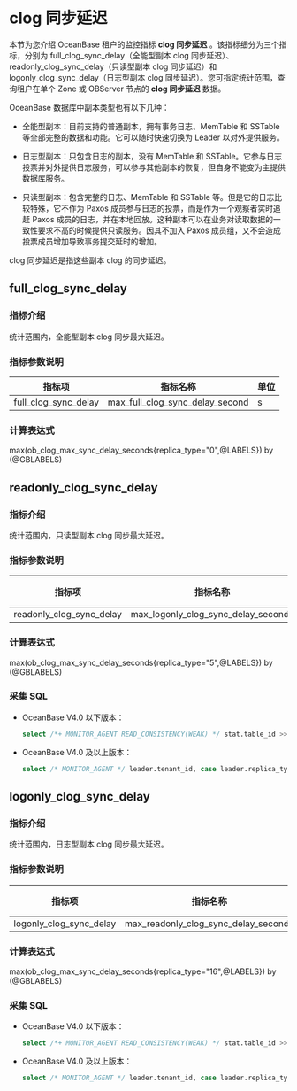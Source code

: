 # clog 同步延迟

本节为您介绍 OceanBase 租户的监控指标 **clog 同步延迟** 。该指标细分为三个指标，分别为 full_clog_sync_delay（全能型副本 clog 同步延迟）、 readonly_clog_sync_delay（只读型副本 clog 同步延迟）和 logonly_clog_sync_delay（日志型副本 clog 同步延迟）。您可指定统计范围，查询租户在单个 Zone 或 OBServer 节点的 **clog 同步延迟** 数据。

OceanBase 数据库中副本类型也有以下几种：

* 全能型副本：目前支持的普通副本，拥有事务日志、MemTable 和 SSTable 等全部完整的数据和功能。它可以随时快速切换为 Leader 以对外提供服务。

* 日志型副本：只包含日志的副本，没有 MemTable 和 SSTable。它参与日志投票并对外提供日志服务，可以参与其他副本的恢复，但自身不能变为主提供数据库服务。

* 只读型副本：包含完整的日志、MemTable 和 SSTable 等。但是它的日志比较特殊，它不作为 Paxos 成员参与日志的投票，而是作为一个观察者实时追赶 Paxos 成员的日志，并在本地回放。这种副本可以在业务对读取数据的一致性要求不高的时候提供只读服务。因其不加入 Paxos 成员组，又不会造成投票成员增加导致事务提交延时的增加。

clog 同步延迟是指这些副本 clog 的同步延迟。

## full_clog_sync_delay

### 指标介绍

统计范围内，全能型副本 clog 同步最大延迟。

### 指标参数说明

|  **指标项**   |  **指标名称**  | **单位** |
|-------|--------|--------|
| full_clog_sync_delay | max_full_clog_sync_delay_second | s     |

### 计算表达式

max(ob_clog_max_sync_delay_seconds{replica_type="0",@LABELS}) by (@GBLABELS)

## readonly_clog_sync_delay

### 指标介绍

统计范围内，只读型副本 clog 同步最大延迟。

### 指标参数说明

|         **指标项**          |              **指标名称**               | **单位** |
|--------------------------|-------------------------------------|--------|
| readonly_clog_sync_delay | max_logonly_clog_sync_delay_seconds | s      |

### 计算表达式

max(ob_clog_max_sync_delay_seconds{replica_type="5",@LABELS}) by (@GBLABELS)

### 采集 SQL

* OceanBase V4.0 以下版本：

  ```sql
  select /*+ MONITOR_AGENT READ_CONSISTENCY(WEAK) */ stat.table_id >> 40 tenant_id, stat.replica_type, max(stat.next_replay_ts_delta) / 1000000 as max_clog_sync_delay_seconds from __all_virtual_clog_stat stat left join (select meta.table_id, meta.partition_id from __all_virtual_meta_table meta where meta.status = 'REPLICA_STATUS_NORMAL'and meta.svr_ip = ? and meta.svr_port = ? and meta.table_id not in (select table_id from __all_virtual_partition_migration_status mig where mig.action <> 'END') ) meta on stat.table_id = meta.table_id and stat.partition_idx = meta.partition_id where stat.svr_ip = ? and stat.svr_port = ? group by tenant_id, replica_type having max_clog_sync_delay_seconds < 18446744073709
  ```

* OceanBase V4.0 及以上版本：

  ```sql
  select /* MONITOR_AGENT */ leader.tenant_id, case leader.replica_type when 'NORMAL_REPLICA' then 0 when 'ARBIRTATION_REPLICA' then 5 else -1 end as replica_type, abs(max(CAST(leader_ts as SIGNED)-CAST(follower_ts as SIGNED)))/1000000000 max_clog_sync_delay_seconds from (select max(end_scn) leader_ts, tenant_id, replica_type, role from GV$OB_LOG_STAT where role='LEADER' group by tenant_id,replica_type ) leader inner join (select min(end_scn) follower_ts, tenant_id, replica_type, role from GV$OB_LOG_STAT where role='FOLLOWER' group by tenant_id,replica_type ) follower on leader.tenant_id=follower.tenant_id and leader.replica_type=follower.replica_type group by leader.tenant_id,leader.replica_type
  ```

## logonly_clog_sync_delay

### 指标介绍

统计范围内，日志型副本 clog 同步最大延迟。

### 指标参数说明

|         **指标项**         |               **指标名称**               | **单位** |
|-------------------------|--------------------------------------|--------|
| logonly_clog_sync_delay | max_readonly_clog_sync_delay_seconds | s      |

### 计算表达式

max(ob_clog_max_sync_delay_seconds{replica_type="16",@LABELS}) by (@GBLABELS)

### 采集 SQL

* OceanBase V4.0 以下版本：

  ```sql
  select /*+ MONITOR_AGENT READ_CONSISTENCY(WEAK) */ stat.table_id >> 40 tenant_id, stat.replica_type, max(stat.next_replay_ts_delta) / 1000000 as max_clog_sync_delay_seconds from __all_virtual_clog_stat stat left join (select meta.table_id, meta.partition_id from __all_virtual_meta_table meta where meta.status = 'REPLICA_STATUS_NORMAL'and meta.svr_ip = ? and meta.svr_port = ? and meta.table_id not in (select table_id from __all_virtual_partition_migration_status mig where mig.action <> 'END') ) meta on stat.table_id = meta.table_id and stat.partition_idx = meta.partition_id where stat.svr_ip = ? and stat.svr_port = ? group by tenant_id, replica_type having max_clog_sync_delay_seconds < 18446744073709
  ```

* OceanBase V4.0 及以上版本：

  ```sql
  select /* MONITOR_AGENT */ leader.tenant_id, case leader.replica_type when 'NORMAL_REPLICA' then 0 when 'ARBIRTATION_REPLICA' then 5 else -1 end as replica_type, abs(max(CAST(leader_ts as SIGNED)-CAST(follower_ts as SIGNED)))/1000000000 max_clog_sync_delay_seconds from (select max(end_scn) leader_ts, tenant_id, replica_type, role from GV$OB_LOG_STAT where role='LEADER' group by tenant_id,replica_type ) leader inner join (select min(end_scn) follower_ts, tenant_id, replica_type, role from GV$OB_LOG_STAT where role='FOLLOWER' group by tenant_id,replica_type ) follower on leader.tenant_id=follower.tenant_id and leader.replica_type=follower.replica_type group by leader.tenant_id,leader.replica_type
  ```
  